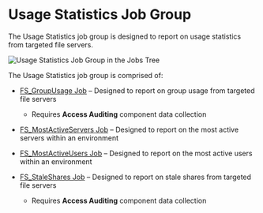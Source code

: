 # Usage Statistics Job Group

The Usage Statistics job group is designed to report on usage statistics from targeted file servers.

![Usage Statistics Job Group in the Jobs Tree](/img/versioned_docs/accessanalyzer_11.6/accessanalyzer/admin/hostmanagement/jobstree.webp)

The Usage Statistics job group is comprised of:

- [FS_GroupUsage Job](/docs/accessanalyzer/11.6/solutions/filesystem/activity/usagestatistics/fs_groupusage.md)
  – Designed to report on group usage from targeted file servers

    - Requires **Access Auditing** component data collection

- [FS_MostActiveServers Job](/docs/accessanalyzer/11.6/solutions/filesystem/activity/usagestatistics/fs_mostactiveservers.md)
  – Designed to report on the most active servers within an environment
- [FS_MostActiveUsers Job](/docs/accessanalyzer/11.6/solutions/filesystem/activity/usagestatistics/fs_mostactiveusers.md)
  – Designed to report on the most active users within an environment
- [FS_StaleShares Job](/docs/accessanalyzer/11.6/solutions/filesystem/activity/usagestatistics/fs_staleshares.md)
  – Designed to report on stale shares from targeted file servers

    - Requires **Access Auditing** component data collection
